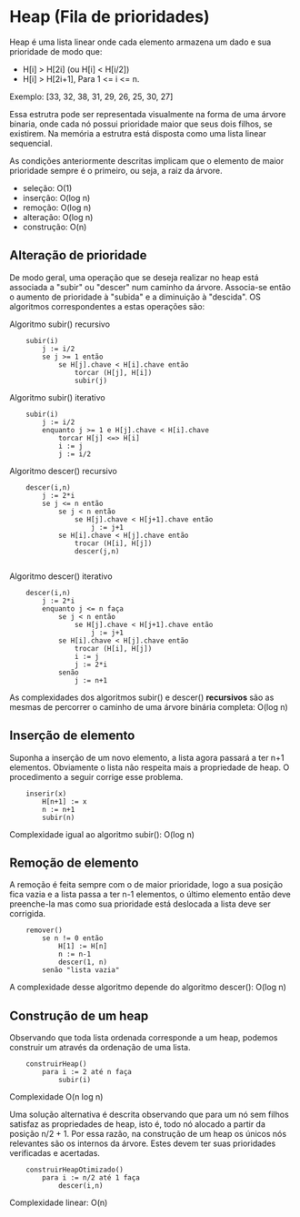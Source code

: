 # Heap (Fila de prioridades)
Heap é uma lista linear onde cada elemento armazena um dado e sua prioridade de modo que: 
- H[i] > H[2i] (ou H[i] < H[i/2])
- H[i] > H[2i+1], Para 1 <= i <= n.

Exemplo: [33, 32, 38, 31, 29, 26, 25, 30, 27]

Essa estrutra pode ser representada visualmente na forma de uma árvore binaria, onde cada nó possui prioridade maior que seus dois filhos, se existirem. Na memória a estrutra está disposta como uma lista linear sequencial.

As condições anteriormente descritas implicam que o elemento de maior prioridade sempre é o primeiro, ou seja, a raiz da árvore.
- seleção: O(1)
- inserção: O(log n) 
- remoção: O(log n)
- alteração: O(log n)
- construção: O(n)

## Alteração de prioridade
De modo geral, uma operação que se deseja realizar no heap está associada a "subir" ou "descer" num caminho da árvore. Associa-se então o aumento de prioridade à "subida" e a diminuição à "descida". OS algoritmos correspondentes a estas operações são:

Algoritmo subir() recursivo
```
    subir(i)
        j := i/2
        se j >= 1 então
            se H[j].chave < H[i].chave então
                torcar (H[j], H[i])
                subir(j)
```

Algoritmo subir() iterativo
```
    subir(i)
        j := i/2
        enquanto j >= 1 e H[j].chave < H[i].chave
            torcar H[j] <=> H[i]
            i := j
            j := i/2
```

Algoritmo descer() recursivo
```
    descer(i,n)
        j := 2*i
        se j <= n então
            se j < n então
                se H[j].chave < H[j+1].chave então
                    j := j+1
            se H[i].chave < H[j].chave então
                trocar (H[i], H[j])
                descer(j,n)
        
```

Algoritmo descer() iterativo
```
    descer(i,n)
        j := 2*i
        enquanto j <= n faça
            se j < n então
                se H[j].chave < H[j+1].chave então
                    j := j+1
            se H[i].chave < H[j].chave então
                trocar (H[i], H[j])
                i := j
                j := 2*i
            senão
                j := n+1
```

As complexidades dos algoritmos subir() e descer() **recursivos** são as mesmas de percorrer o caminho de uma árvore binária completa: O(log n)

## Inserção de elemento
Suponha a inserção de um novo elemento, a lista agora passará a ter n+1 elementos. Obviamente o lista não respeita mais a propriedade de heap. O procedimento a seguir corrige esse problema.
```
    inserir(x)
        H[n+1] := x
        n := n+1
        subir(n)
```

Complexidade igual ao algoritmo subir(): O(log n)

## Remoção de elemento
A remoção é feita sempre com o de maior prioridade, logo a sua posição fica vazia e a lista passa a ter n-1 elementos, o último elemento então deve preenche-la mas como sua prioridade está deslocada a lista deve ser corrigida.
```
    remover()
        se n != 0 então
            H[1] := H[n]
            n := n-1
            descer(1, n)
        senão "lista vazia"
```

A complexidade desse algoritmo depende do algoritmo descer(): O(log n)

## Construção de um heap
Observando que toda lista ordenada corresponde a um heap, podemos construir um através da ordenação de uma lista.
```
    construirHeap()
        para i := 2 até n faça
            subir(i)
```
Complexidade O(n log n)

Uma solução alternativa é descrita observando que para um nó sem filhos satisfaz as propriedades de heap, isto é, todo nó alocado a partir da posição n/2 + 1. Por essa razão, na construção de um heap os únicos nós relevantes são os internos da árvore. Estes devem ter suas prioridades verificadas e acertadas.

```
    construirHeapOtimizado()
        para i := n/2 até 1 faça
            descer(i,n)
```
Complexidade linear: O(n)
